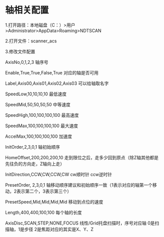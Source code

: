 # 轴相关配置

1.打开路径：本地磁盘（C：）\>用户\>Administrator\>AppData\>Roaming\>NDTSCAN

2.打开文件：scanner\_acs

3.修改文件配置

AxisNo,0,1,2,3 轴序号

Enable,True,True,False,True 对应的轴是否可用

Label,Axis00,Axis01,Axis02,Axis03 可以给轴取名字

SpeedLow,10,10,10,10 最低速度

SpeedMid,50,50,50,50 中等速度

SpeedHigh,100,100,100,100 最高速度

SpeedMax,100,100,100,100 最大速度

AccelMax,100,100,100,100 加速度

InitOrder,2,3,0,1 轴初始顺序

HomeOffset,200,200,200,10 走到限位之后，走多少回到原点（除Z轴其他都是先往负的方向走，Z轴向上走）

InitDirection,CCW,CW,CCW,CW cw顺时针 ccw逆时针

PresetOrder, 2,3,0,1 轴移动顺序建议和初始顺序一致（1表示对应的轴第一个移动，2表示第二个，3表示第三个）

PresetSpeed,Mid,Mid,Mid,Mid 移动到点位的速度

Length,400,400,100,100 每个轴的长度

AxisDisc,SCAN,STEP,NONE,FOCUS 线性/Grid托盘扫描时，序号对应轴 0是扫描轴，1是步径 2是焦距对应的其实是X、Y、Z